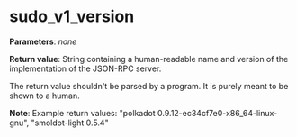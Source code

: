 # sudo_v1_version

**Parameters**: *none*

**Return value**: String containing a human-readable name and version of the implementation of the JSON-RPC server.

The return value shouldn't be parsed by a program. It is purely meant to be shown to a human.

**Note**: Example return values: "polkadot 0.9.12-ec34cf7e0-x86_64-linux-gnu", "smoldot-light 0.5.4"
